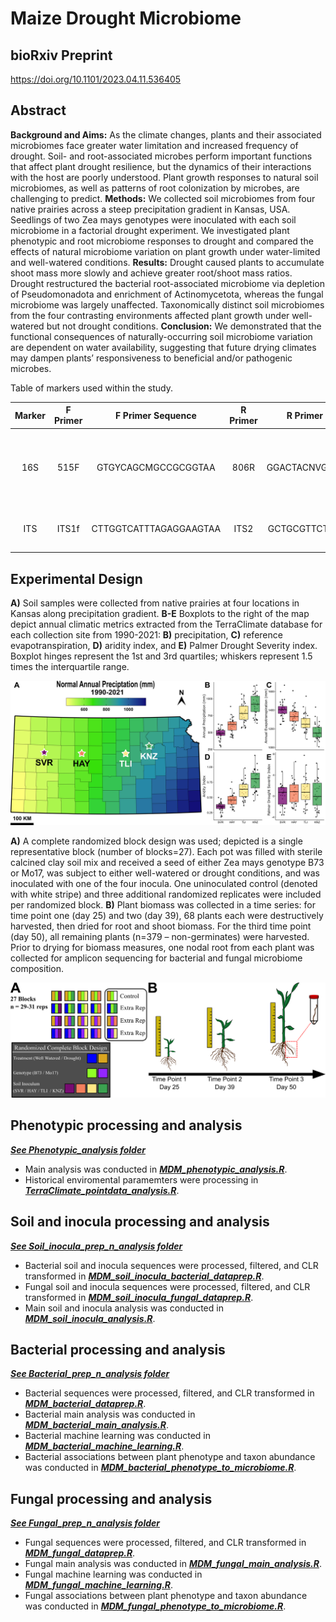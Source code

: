 # Maize Drought Microbiome

## bioRxiv Preprint
<https://doi.org/10.1101/2023.04.11.536405>

## Abstract

**Background and Aims:** As the climate changes, plants and their associated microbiomes face greater water limitation and increased frequency of drought. Soil- and root-associated microbes perform important functions that affect plant drought resilience, but the dynamics of their interactions with the host are poorly understood. Plant growth responses to natural soil microbiomes, as well as patterns of root colonization by microbes, are challenging to predict.
**Methods:** We collected soil microbiomes from four native prairies across a steep precipitation gradient in Kansas, USA. Seedlings of two Zea mays genotypes were inoculated with each soil microbiome in a factorial drought experiment. We investigated plant phenotypic and root microbiome responses to drought and compared the effects of natural microbiome variation on plant growth under water-limited and well-watered conditions. 
**Results:** Drought caused plants to accumulate shoot mass more slowly and achieve greater root/shoot mass ratios. Drought restructured the bacterial root-associated microbiome via depletion of Pseudomonadota and enrichment of Actinomycetota, whereas the fungal microbiome was largely unaffected. Taxonomically distinct soil microbiomes from the four contrasting environments affected plant growth under well-watered but not drought conditions. 
**Conclusion:** We demonstrated that the functional consequences of naturally-occurring soil microbiome variation are dependent on water availability, suggesting that future drying climates may dampen plants’ responsiveness to beneficial and/or pathogenic microbes.


Table of markers used within the study.

| Marker   | F Primer| F Primer Sequence       | R Primer| R Primer Sequence    | Size (bp) | Citation                                       |
|:--------:|:-------:|:-----------------------:|:-------:|:--------------------:|:---------:|:----------------------------------------------:|
| 16S      | 515F    | GTGYCAGCMGCCGCGGTAA     | 806R    | GGACTACNVGGGTWTCTAAT | 390       | Parada *et al.* 2016 and Apprill *et al.* 2015 |
| ITS      | ITS1f   | CTTGGTCATTTAGAGGAAGTAA  | ITS2    | GCTGCGTTCTTCATCGATGC | variable  | Smith and Peay 2014                            |


## Experimental Design

**A)** Soil samples were collected from native prairies at four locations in Kansas along precipitation gradient. **B-E** Boxplots to the right of the map depict annual climatic metrics extracted from the TerraClimate database for each collection site from 1990-2021: **B)** precipitation, **C)** reference evapotranspiration, **D)** aridity index, and **E)** Palmer Drought Severity index. Boxplot hinges represent the 1st and 3rd quartiles; whiskers represent 1.5 times the interquartile range.

![Image of experimental design 1](https://github.com/Kenizzer/Maize_Drought_Microbiome/blob/main/Experimental_design_1.png)

 **A)** A complete randomized block design was used; depicted is a single representative block (number of blocks=27). Each pot was filled with sterile calcined clay soil mix and received a seed of either Zea mays genotype B73 or Mo17, was subject to either well-watered or drought conditions, and was inoculated with one of the four inocula. One uninoculated control (denoted with white stripe) and three additional randomized replicates were included per randomized block. **B)** Plant biomass was collected in a time series: for time point one (day 25) and two (day 39), 68 plants each were destructively harvested, then dried for root and shoot biomass. For the third time point (day 50), all remaining plants (n=379 – non-germinates) were harvested. Prior to drying for biomass measures, one nodal root from each plant was collected for amplicon sequencing for bacterial and fungal microbiome composition.

![Image of experimental design 2](https://github.com/Kenizzer/Maize_Drought_Microbiome/blob/main/Experimental_design_2.png)

## Phenotypic processing and analysis

[***See Phenotypic_analysis folder***](https://github.com/Kenizzer/Maize_Drought_Microbiome/tree/main/Phenotypic_analysis)

- Main analysis was conducted in [***MDM_phenotypic_analysis.R***](https://github.com/Kenizzer/Maize_Drought_Microbiome/blob/main/Phenotypic_analysis/MDM_phenotypic_analysis.R).
- Historical enviromental paramemters were processing in [***TerraClimate_pointdata_analysis.R***](https://github.com/Kenizzer/Maize_Drought_Microbiome/blob/main/Phenotypic_analysis/TerraClimate_environmental_parameters/TerraClimate_pointdata_analysis.R).

## Soil and inocula processing and analysis

[***See Soil_inocula_prep_n_analysis folder***](https://github.com/Kenizzer/Maize_Drought_Microbiome/tree/main/Soil_inocula_prep_n_analysis)

- Bacterial soil and inocula sequences were processed, filtered, and CLR transformed in [***MDM_soil_inocula_bacterial_dataprep.R***](https://github.com/Kenizzer/Maize_Drought_Microbiome/blob/main/Soil_inocula_prep_n_analysis/MDM_soil_inocula_bacterial_dataprep.R).
- Fungal soil and inocula sequences were processed, filtered, and CLR transformed in [***MDM_soil_inocula_fungal_dataprep.R***](https://github.com/Kenizzer/Maize_Drought_Microbiome/blob/main/Soil_inocula_prep_n_analysis/MDM_soil_inocula_fungal_dataprep.R).
- Main soil and inocula analysis was conducted in [***MDM_soil_inocula_analysis.R***](https://github.com/Kenizzer/Maize_Drought_Microbiome/blob/main/Soil_inocula_prep_n_analysis/MDM_soil_inocula_analysis.R).

## Bacterial processing and analysis

[***See Bacterial_prep_n_analysis folder***](https://github.com/Kenizzer/Maize_Drought_Microbiome/tree/main/Bacterial_prep_n_analysis)

- Bacterial sequences were processed, filtered, and CLR transformed in [***MDM_bacterial_dataprep.R***](https://github.com/Kenizzer/Maize_Drought_Microbiome/blob/main/Bacterial_prep_n_analysis/MDM_bacterial_dataprep.R).
- Bacterial main analysis was conducted in [***MDM_bacterial_main_analysis.R***](https://github.com/Kenizzer/Maize_Drought_Microbiome/blob/main/Bacterial_prep_n_analysis/MDM_bacterial_main_analysis.R).
- Bacterial machine learning was conducted in [***MDM_bacterial_machine_learning.R***](https://github.com/Kenizzer/Maize_Drought_Microbiome/blob/main/Bacterial_prep_n_analysis/MDM_bacterial_machine_learning.R).
- Bacterial associations between plant phenotype and taxon abundance was conducted in [***MDM_bacterial_phenotype_to_microbiome.R***](https://github.com/Kenizzer/Maize_Drought_Microbiome/blob/main/Bacterial_prep_n_analysis/MDM_bacterial_phenotype_to_microbiome.R).

## Fungal processing and analysis

[***See Fungal_prep_n_analysis folder***](https://github.com/Kenizzer/Maize_Drought_Microbiome/tree/main/Fungal_prep_n_analysis)

- Fungal sequences were processed, filtered, and CLR transformed in [***MDM_fungal_dataprep.R***](https://github.com/Kenizzer/Maize_Drought_Microbiome/blob/main/Fungal_prep_n_analysis/MDM_fungal_dataprep.R).
- Fungal main analysis was conducted in [***MDM_fungal_main_analysis.R***](https://github.com/Kenizzer/Maize_Drought_Microbiome/blob/main/Fungal_prep_n_analysis/MDM_fungal_main_analysis.R).
- Fungal machine learning was conducted in [***MDM_fungal_machine_learning.R***](https://github.com/Kenizzer/Maize_Drought_Microbiome/blob/main/Fungal_prep_n_analysis/MDM_fungal_machine_learning.R).
- Fungal associations between plant phenotype and taxon abundance was conducted in [***MDM_fungal_phenotype_to_microbiome.R***](https://github.com/Kenizzer/Maize_Drought_Microbiome/blob/main/Fungal_prep_n_analysis/MDM_fungal_phenotype_to_microbiome.R).